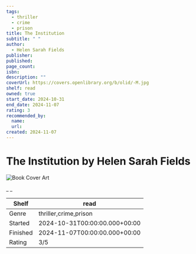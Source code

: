 ```yaml
---
tags:
  - thriller
  - crime
  - prison
title: The Institution
subtitle: " "
author:
  - Helen Sarah Fields
publisher:
published:
page_count:
isbn:
description: ""
coverUrl: https://covers.openlibrary.org/b/olid/-M.jpg
shelf: read
owned: true
start_date: 2024-10-31
end_date: 2024-11-07
rating: 3
recommended_by:
  name:
  url:
created: 2024-11-07
---
```


# The Institution by Helen Sarah Fields

![Book Cover Art](https://covers.openlibrary.org/b/olid/-M.jpg)

_ _

| Shelf | read |
| --- | --- |
| Genre | thriller,crime,prison |
| Started | 2024-10-31T00:00:00.000+00:00 |
| Finished | 2024-11-07T00:00:00.000+00:00 |
| Rating | 3/5 |

